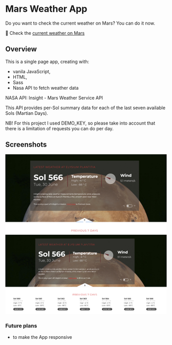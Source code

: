 # Mars Weather App

Do you want to check the current weather on Mars? You can do it now.

🎇 Check the [current weather on Mars](http://funny-shoes.surge.sh/)

## Overview

This is a single page app, creating with:

- vanila JavaScript,
- HTML,
- Sass
- Nasa API to fetch weather data

NASA API: Insight - Mars Weather Service API

This API provides per-Sol summary data for each of the last seven available Sols (Martian Days).

NB! For this project I used DEMO_KEY, so please take into account that there is a limitation of requests you can do per day.

## Screenshots

![Main View ](/images/main1.png)
![Previous Sol Weather](/images/main2.png)

### Future plans

- to make the App responsive
